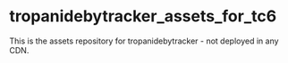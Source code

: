 # tropanidebytracker_assets_for_tc6
This is the assets repository for tropanidebytracker - not deployed in any CDN.
